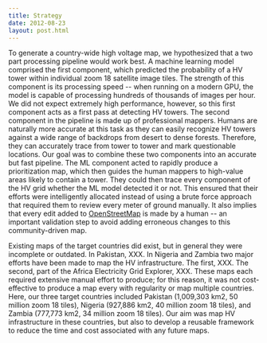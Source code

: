 ```yaml
---
title: Strategy
date: 2012-08-23
layout: post.html
---
```


To generate a country-wide high voltage map, we hypothesized that a two part processing pipeline would work best. A machine learning model comprised the first component, which predicted the probability of a HV tower within individual zoom 18 satellite image tiles. The strength of this component is its processing speed -- when running on a modern GPU, the model is capable of processing hundreds of thousands of images per hour. We did not expect extremely high performance, however, so this first component acts as a first pass at detecting HV towers. The second component in the pipeline is made up of professional mappers. Humans are naturally more accurate at this task as they can easily recognize HV towers against a wide range of backdrops from desert to dense forests. Therefore, they can accurately trace from tower to tower and mark questionable locations. Our goal was to combine these two components into an accurate but fast pipeline. The ML component acted to rapidly produce a prioritization map, which then guides the human mappers to high-value areas likely to contain a tower. They could then trace every component of the HV grid whether the ML model detected it or not. This ensured that their efforts were intelligently allocated instead of using a brute force approach that required them to review every meter of ground manually. It also implies that every edit added to [OpenStreetMap](https://www.openstreetmap.org/) is made by a human -- an important validation step to avoid adding erroneous changes to this community-driven map.

Existing maps of the target countries did exist, but in general they were incomplete or outdated. In Pakistan, XXX. In Nigeria and Zambia two major efforts have been made to map the HV infrastructure. The first, XXX. The second, part of the Africa Electricity Grid Explorer, XXX. These maps each required extensive manual effort to produce; for this reason, it was not cost-effective to produce a map every with regularity or map multiple countries. Here, our three target countries included Pakistan (1,009,303 km2, 50 million zoom 18 tiles), Nigeria (927,886 km2, 40 million zoom 18 tiles), and Zambia (777,773 km2, 34 million zoom 18 tiles). Our aim was map HV infrastructure in these countries, but also to develop a reusable framework to reduce the time and cost associated with any future maps.
